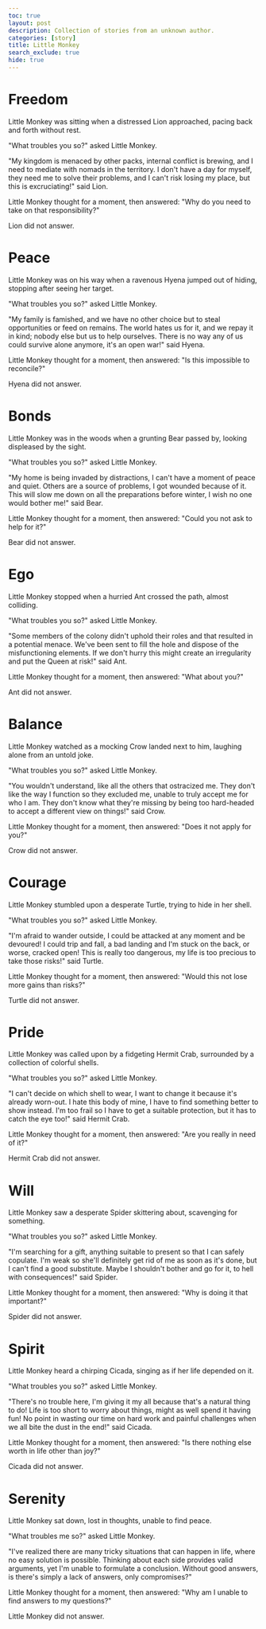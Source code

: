 ```yaml
---
toc: true
layout: post
description: Collection of stories from an unknown author.
categories: [story]
title: Little Monkey
search_exclude: true
hide: true
---
```

# Freedom
Little Monkey was sitting when a distressed Lion approached, pacing back and forth without rest.

"What troubles you so?" asked Little Monkey.

"My kingdom is menaced by other packs, internal conflict is brewing, and I need to mediate with nomads in the territory. I don't have a day for myself, they need me to solve their problems, and I can't risk losing my place, but this is excruciating!" said Lion.

Little Monkey thought for a moment, then answered: "Why do you need to take on that responsibility?"

Lion did not answer.
# Peace
Little Monkey was on his way when a ravenous Hyena jumped out of hiding, stopping after seeing her target.

"What troubles you so?" asked Little Monkey.

"My family is famished, and we have no other choice but to steal opportunities or feed on remains. The world hates us for it, and we repay it in kind; nobody else but us to help ourselves. There is no way any of us could survive alone anymore, it's an open war!" said Hyena.

Little Monkey thought for a moment, then answered: "Is this impossible to reconcile?"

Hyena did not answer.
# Bonds
Little Monkey was in the woods when a grunting Bear passed by, looking displeased by the sight.

"What troubles you so?" asked Little Monkey.

"My home is being invaded by distractions, I can't have a moment of peace and quiet. Others are a source of problems, I got wounded because of it. This will slow me down on all the preparations before winter, I wish no one would bother me!" said Bear.

Little Monkey thought for a moment, then answered: "Could you not ask to help for it?"

Bear did not answer.
# Ego
Little Monkey stopped when a hurried Ant crossed the path, almost colliding.

"What troubles you so?" asked Little Monkey.

"Some members of the colony didn't uphold their roles and that resulted in a potential menace. We've been sent to fill the hole and dispose of the misfunctioning elements. If we don't hurry this might create an irregularity and put the Queen at risk!" said Ant.

Little Monkey thought for a moment, then answered: "What about you?"

Ant did not answer.
# Balance
Little Monkey watched as a mocking Crow landed next to him, laughing alone from an untold joke.

"What troubles you so?" asked Little Monkey.

"You wouldn't understand, like all the others that ostracized me. They don't like the way I function so they excluded me, unable to truly accept me for who I am. They don't know what they're missing by being too hard-headed to accept a different view on things!" said Crow.

Little Monkey thought for a moment, then answered: "Does it not apply for you?"

Crow did not answer.
# Courage
Little Monkey stumbled upon a desperate Turtle, trying to hide in her shell.

"What troubles you so?" asked Little Monkey.

"I'm afraid to wander outside, I could be attacked at any moment and be devoured! I could trip and fall, a bad landing and I'm stuck on the back, or worse, cracked open! This is really too dangerous, my life is too precious to take those risks!" said Turtle.

Little Monkey thought for a moment, then answered: "Would this not lose more gains than risks?"

Turtle did not answer.
# Pride
Little Monkey was called upon by a fidgeting Hermit Crab, surrounded by a collection of colorful shells.

"What troubles you so?" asked Little Monkey.

"I can't decide on which shell to wear, I want to change it because it's already worn-out. I hate this body of mine, I have to find something better to show instead. I'm too frail so I have to get a suitable protection, but it has to catch the eye too!" said Hermit Crab.

Little Monkey thought for a moment, then answered: "Are you really in need of it?"

Hermit Crab did not answer.
# Will
Little Monkey saw a desperate Spider skittering about, scavenging for something.

"What troubles you so?" asked Little Monkey.

"I'm searching for a gift, anything suitable to present so that I can safely copulate. I'm weak so she'll definitely get rid of me as soon as it's done, but I can't find a good substitute. Maybe I shouldn't bother and go for it, to hell with consequences!" said Spider.

Little Monkey thought for a moment, then answered: "Why is doing it that important?"

Spider did not answer.
# Spirit
Little Monkey heard a chirping Cicada, singing as if her life depended on it.

"What troubles you so?" asked Little Monkey.

"There's no trouble here, I'm giving it my all because that's a natural thing to do! Life is too short to worry about things, might as well spend it having fun! No point in wasting our time on hard work and painful challenges when we all bite the dust in the end!" said Cicada.

Little Monkey thought for a moment, then answered: "Is there nothing else worth in life other than joy?"

Cicada did not answer.
# Serenity
Little Monkey sat down, lost in thoughts, unable to find peace.

"What troubles me so?" asked Little Monkey.

"I've realized there are many tricky situations that can happen in life, where no easy solution is possible. Thinking about each side provides valid arguments, yet I'm unable to formulate a conclusion. Without good answers, is there's simply a lack of answers, only compromises?"

Little Monkey thought for a moment, then answered: "Why am I unable to find answers to my questions?"

Little Monkey did not answer.

<script src="https://utteranc.es/client.js"
        repo="orian34/travelogues"
        issue-term="title"
        label="Comment"
        theme="github-dark"
        crossorigin="anonymous"
        async>
</script>
